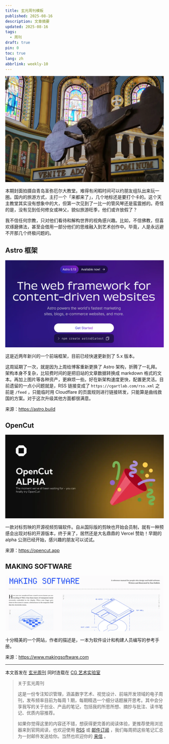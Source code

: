 ```yaml
---
title: 玄光周刊模板
published: 2025-08-16
description: 文章摘要
updated: 2025-08-16
tags:
  - 周刊
draft: true
pin: 0
toc: true
lang: zh
abbrlink: weekly-10
---
```


![封面](../_images/10%20玄光周刊-圣弥厄尔教堂-1755279792823.webp)

本期封面拍摄自青岛圣弥厄尔大教堂。难得有闲暇时间可以约朋友组队出来玩一圈。国内的旅游方式，主打一个「来都来了」，几个地标还是要打个卡的。这个天主教堂其实没有想象中的大，但第一次见到了一比一的管风琴还是蛮震撼的。奇怪的是，没有见到任何修女或神父，貌似旅游旺季，他们或许放假了？

我不信任何宗教，只对他们看待和解构世界的视角感兴趣。比如，不信佛教，但喜欢琢磨佛法，甚至会借用一部分他们的思维融入到艺术创作中。毕竟，人是永远避不开那几个终极问题的。

## Astro 框架

![Astro](../_images/10%20玄光周刊-圣弥厄尔教堂-1755281141229.webp)

这是近两年新兴的一个前端框架，目前已经快速更新到了 5.x 版本。

这周延期了一次，就是因为上周给博客重新更换了 Astro 架构，折腾了一礼拜。架构本身不复杂，比较费时间的是把旧站的文章数据转换成 markdown 格式的文本。再加上图片等各种资产，更麻烦一些。好在新架构速度更快，配置更灵活。目前遗留的一点小问题就是，RSS 链接变成了 `https://cgartlab.com/rss.xml` 之前是 `/feed` ，只能临时用 Cloudflare 的页面规则进行链接转发，只能算是曲线救国的方案。对于这次升级其他方面都很满意。

来源：https://astro.build

## OpenCut

![OpenCut](../_images/10%20玄光周刊-圣弥厄尔教堂-1755281016933.webp)

一款对标剪映的开源视频剪辑软件。自从国际版的剪映也开始会员制，就有一种预感会出现对标的开源版本，终于来了，居然还是大名鼎鼎的 Vercel 赞助！早期的 alpha 公测已经开始，感兴趣的朋友可以试试。

来源：https://opencut.app

## MAKING SOFTWARE

![MAKING SOFTWARE](../_images/10%20玄光周刊-圣弥厄尔教堂-1755281425069.webp)

十分精美的一个网站，作者的描述是，一本为软件设计和构建人员编写的参考手册。

来源：https://www.makingsoftware.com

---

本文首发在 [玄光周刊](https://weekly.cgartlab.com) 同时连载在 [CG 艺术实验室](https://cgartlab.com)

> 关于玄光周刊
>
> 这是一份专注知识管理，涵盖数字艺术、视觉设计、前端开发领域的电子周刊，发布频率目前为每周 1 期，每期精选一个细分话题展开思考。其中会分享我写的关于创业、产品的笔记，包括我的所思所想、摘抄与批注、读书笔记、优质内容推荐。
>
> 如果你觉得这里的内容还不错，想获得更完善的阅读体验，更推荐使用浏览器来到官网阅读，也欢迎使用 [RSS](https://weekly.cgartlab.com/feed/atom) 或 [邮件订阅](https://weekly.cgartlab.com/) ，我们每周把这些笔记汇总为一封邮件发送给你。当然也欢迎你的 [来信](mailto:info@cgartlab.com) 。
